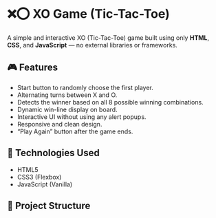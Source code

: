 # ❌⭕ XO Game (Tic-Tac-Toe)

A simple and interactive XO (Tic-Tac-Toe) game built using only **HTML**, **CSS**, and **JavaScript** — no external libraries or frameworks.

## 🎮 Features

- Start button to randomly choose the first player.
- Alternating turns between X and O.
- Detects the winner based on all 8 possible winning combinations.
- Dynamic win-line display on board.
- Interactive UI without using any alert popups.
- Responsive and clean design.
- “Play Again” button after the game ends.

## 🧰 Technologies Used

- HTML5
- CSS3 (Flexbox)
- JavaScript (Vanilla)

## 📁 Project Structure

